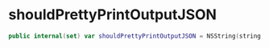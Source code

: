 # shouldPrettyPrintOutputJSON

``` swift
public internal(set) var shouldPrettyPrintOutputJSON = NSString(string: ProcessInfo.processInfo.environment[jsonFormattingKey] ?? "NO").boolValue
```
